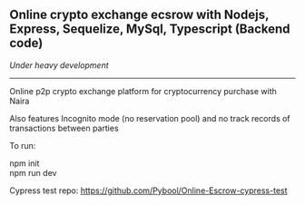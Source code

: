 ## Online crypto exchange ecsrow with Nodejs, Express, Sequelize, MySql, Typescript (Backend code)
*Under heavy development*  

---  

<p >Online p2p crypto exchange platform for cryptocurrency purchase with Naira 
</p>
<p/>
  Also features Incognito mode (no reservation pool) and no track records of transactions between parties

</p>

<p>To run:</p>
<p>npm init<br>npm run dev</p>

<p>Cypress test repo: <a href='https://github.com/Pybool/Online-Escrow-cypress-test'>https://github.com/Pybool/Online-Escrow-cypress-test</a></p>
